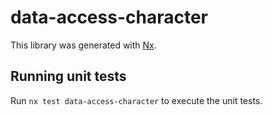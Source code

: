 # data-access-character

This library was generated with [Nx](https://nx.dev).

## Running unit tests

Run `nx test data-access-character` to execute the unit tests.

